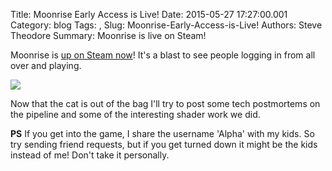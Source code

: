 Title: Moonrise Early Access is Live!
Date: 2015-05-27 17:27:00.001
Category: blog
Tags: , 
Slug: Moonrise-Early-Access-is-Live!
Authors: Steve Theodore
Summary: Moonrise is live on Steam!

Moonrise is [up on Steam now](http://store.steampowered.com/app/351040/)! It's a blast to see people logging in from all over and playing.   

[![](http://cdn.akamai.steamstatic.com/steam/apps/351040/ss_3e4a330e913cd4c8013c516deaaa87c2dc3cb4da.1920x1080.jpg?t=1432769730)](http://cdn.akamai.steamstatic.com/steam/apps/351040/ss_3e4a330e913cd4c8013c516deaaa87c2dc3cb4da.1920x1080.jpg?t=1432769730)

Now that the cat is out of the bag I'll try to post some tech postmortems on the pipeline and some of the interesting shader work we did.  
  
**PS** If you get into the game, I share the username 'Alpha' with my kids.  So try sending friend requests, but if you get turned down it might be the kids instead of me! Don't take it personally.

